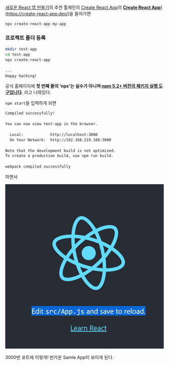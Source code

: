 [새로운 React 앱 만들기](https://ko.reactjs.org/docs/create-a-new-react-app.html#create-react-app)의 추천 툴체인의 [Create React App](https://github.com/facebook/create-react-app)의 [**Create React App**](https://create-react-app.dev/)](https://create-react-app.dev/)을 들어가면

```bash
npx create-react-app my-app
```



### 프로젝트 폴더 등록

```bash
mkdir test-app
cd test-app
npx create-react-app

...
Happy hacking!
```

 공식 홈페이지에 __첫 번째 줄의 ‘npx’는 실수가 아니며 [npm 5.2+ 버전의 패키지 실행 도구입니다](https://medium.com/@maybekatz/introducing-npx-an-npm-package-runner-55f7d4bd282b).__ 라고 나와있다.

`npm start`을 입력하게 되면

```bash
Compiled successfully!

You can now view test-app in the browser.        

  Local:            http://localhost:3000        
  On Your Network:  http://192.168.219.108:3000  

Note that the development build is not optimized.
To create a production build, use npm run build. 

webpack compiled successfully
```

하면서 

![image-20220613213028647](00_%ED%99%98%EA%B2%BD%EA%B5%AC%EC%B6%95.assets/image-20220613213028647.png)

3000번 포트에 이렇게! 반가운 Samle App이 보이게 된다.